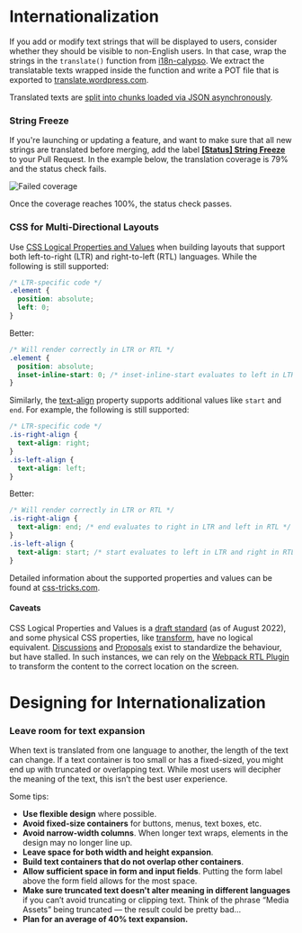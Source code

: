 # Internationalization

If you add or modify text strings that will be displayed to users, consider whether they should be visible to non-English users.
In that case, wrap the strings in the `translate()` function from [i18n-calypso](../packages/i18n-calypso/README.md).
We extract the translatable texts wrapped inside the function and write a POT file that is exported to [translate.wordpress.com](https://translate.wordpress.com/).

Translated texts are [split into chunks loaded via JSON asynchronously](translation-chunks.md).

### String Freeze

If you're launching or updating a feature, and want to make sure that all new strings are translated before merging,
add the label [**[Status] String Freeze**](https://github.com/Automattic/wp-calypso/labels/%5BStatus%5D%20String%20Freeze) to your Pull Request.
In the example below, the translation coverage is 79% and the status check fails.

![Failed coverage](/calypso/images/devdocs/string-freeze-fail.png)

Once the coverage reaches 100%, the status check passes.


### CSS for Multi-Directional Layouts

Use [CSS Logical Properties and Values](https://developer.mozilla.org/en-US/docs/Web/CSS/CSS_Logical_Properties) when
building layouts that support both left-to-right (LTR) and right-to-left (RTL) languages.
While the following is still supported:
```css
/* LTR-specific code */
.element {
  position: absolute;
  left: 0;
}
```
Better:
```css
/* Will render correctly in LTR or RTL */
.element {
  position: absolute;
  inset-inline-start: 0; /* inset-inline-start evaluates to left in LTR and right in RTL */
}
```
Similarly, the [text-align](https://developer.mozilla.org/en-US/docs/Web/CSS/text-align) property supports additional
values like `start` and `end`. For example, the following is still supported:
```css
/* LTR-specific code */
.is-right-align {
  text-align: right;
}
.is-left-align {
  text-align: left;
}
```
Better:
```css
/* Will render correctly in LTR or RTL */
.is-right-align {
  text-align: end; /* end evaluates to right in LTR and left in RTL */
}
.is-left-align {
  text-align: start; /* start evaluates to left in LTR and right in RTL */
}
```
Detailed information about the supported properties and values can be found at [css-tricks.com](https://css-tricks.com/building-multi-directional-layouts/).

#### Caveats

CSS Logical Properties and Values is a [draft standard](https://drafts.csswg.org/css-logical/) (as of August 2022), and
some physical CSS properties, like [transform](https://developer.mozilla.org/en-US/docs/Web/CSS/transform), have no logical
equivalent. [Discussions](https://github.com/w3c/csswg-drafts/issues/1544) and [Proposals](https://github.com/w3c/fxtf-drafts/issues/311)
exist to standardize the behaviour, but have stalled.
In such instances, we can rely on the [Webpack RTL Plugin](https://github.com/Automattic/wp-calypso/tree/trunk/packages/webpack-rtl-plugin)
to transform the content to the correct location on the screen.



# Designing for Internationalization

### Leave room for text expansion

When text is translated from one language to another,
the length of the text can change. If a text container is too small or has a fixed-sized,
you might end up with truncated or overlapping text. While most users will decipher the meaning
of the text, this isn’t the best user experience.

Some tips:

* **Use flexible design** where possible.
* **Avoid fixed-size containers** for buttons, menus, text boxes, etc.
* **Avoid narrow-width columns**. When longer text wraps, elements in the design may no longer line up.
* **Leave space for both width and height expansion**.
* **Build text containers that do not overlap other containers**.
* **Allow sufficient space in form and input fields**. Putting the form label above the form field allows for the most space.
* **Make sure truncated text doesn't alter meaning in different languages** if you can’t avoid truncating or clipping text. Think of the phrase “Media Assets” being truncated –– the result could be pretty bad…
* **Plan for an average of 40% text expansion.**
